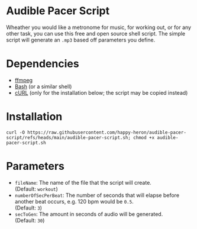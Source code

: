 # Audible Pacer Script
Wheather you would like a metronome for music, for working out, or for any other task, you can use this free and open source shell script. The simple script will generate an `.mp3` based off parameters you define.
# Dependencies
- [ffmpeg](https://www.ffmpeg.org/)
- [Bash](https://en.wikipedia.org/wiki/Bash_(Unix_shell)) (or a similar shell)
- [cURL](https://en.wikipedia.org/wiki/CURL) (only for the installation below; the script may be copied instead)
# Installation
`curl -O https://raw.githubusercontent.com/happy-heron/audible-pacer-script/refs/heads/main/audible-pacer-script.sh; chmod +x audible-pacer-script.sh`
# Parameters
- `fileName`: The name of the file that the script will create.\
  (Default: `workout`)
- `numberOfSecPerBeat`: The number of seconds that will elapse before another beat occurs, e.g. 120 bpm would be `0.5`.\
  (Default: `3`)
- `secToGen`: The amount in seconds of audio will be generated.\
  (Default: `30`)
